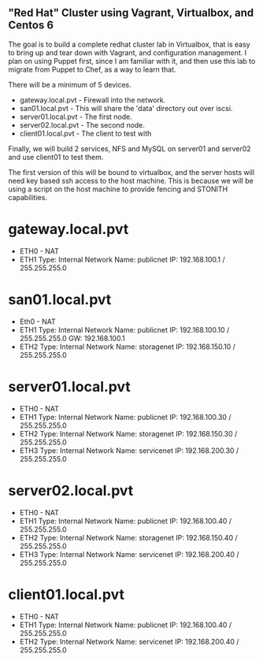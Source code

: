 "Red Hat" Cluster using Vagrant, Virtualbox, and Centos 6
---------------------------------------------------------

The goal is to build a complete redhat cluster lab in Virtualbox, that is easy to bring up and tear down with Vagrant, and configuration management.  I plan on using Puppet first, since I am familiar with it, and then use this lab to migrate from Puppet to Chef, as a way to learn that.

There will be a minimum of 5 devices.

 * gateway.local.pvt - Firewall into the network.
 * san01.local.pvt -  This will share the 'data' directory out over iscsi.
 * server01.local.pvt - The first node.
 * server02.local.pvt - The second node.
 * client01.local.pvt - The client to test with

Finally, we will build 2 services, NFS and MySQL on server01 and server02 and use client01 to test them.

The first version of this will be bound to virtualbox, and the server hosts will need key based ssh access to the host machine.  This is because we will be using a script on the host machine to provide fencing and STONITH capabilities.

gateway.local.pvt
=================
 * ETH0 - NAT
 * ETH1 
    Type: Internal Network
    Name: publicnet
    IP: 192.168.100.1 / 255.255.255.0

san01.local.pvt
===============
 * Eth0 - NAT
 * ETH1
    Type: Internal Network
    Name: publicnet
    IP: 192.168.100.10 / 255.255.255.0
    GW: 192.168.100.1
 * ETH2 
    Type: Internal Network
    Name: storagenet 
    IP: 192.168.150.10 / 255.255.255.0

server01.local.pvt
==================
 * ETH0 - NAT
 * ETH1 
    Type: Internal Network
    Name: publicnet 
    IP: 192.168.100.30 / 255.255.255.0
 * ETH2 
    Type: Internal Network
    Name: storagenet 
    IP: 192.168.150.30 / 255.255.255.0
 * ETH3 
    Type: Internal Network
    Name: servicenet 
    IP: 192.168.200.30 / 255.255.255.0

server02.local.pvt
==================
 * ETH0 - NAT
 * ETH1
    Type: Internal Network
    Name: publicnet 
    IP: 192.168.100.40 / 255.255.255.0
 * ETH2 
    Type: Internal Network
    Name: storagenet 
    IP: 192.168.150.40 / 255.255.255.0
 * ETH3 
    Type: Internal Network
    Name: servicenet 
    IP: 192.168.200.40 / 255.255.255.0

client01.local.pvt
==================
 * ETH0 - NAT
 * ETH1
    Type: Internal Network
    Name: publicnet 
    IP: 192.168.100.40 / 255.255.255.0
 * ETH2
    Type: Internal Network
    Name: servicenet 
    IP: 192.168.200.40 / 255.255.255.0
